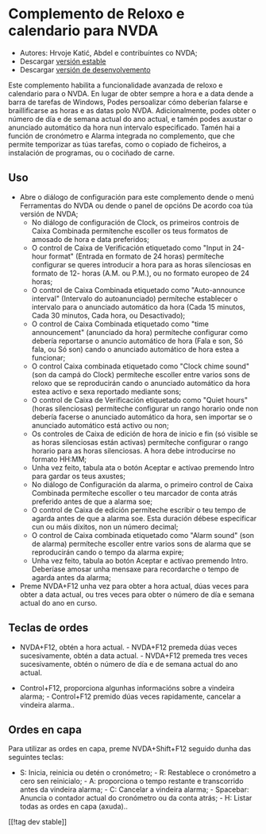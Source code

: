 # Complemento de Reloxo e calendario para NVDA #

* Autores: Hrvoje Katić, Abdel e contribuíntes co NVDA;
* Descargar [versión estable][1]
* Descargar [versión de desenvolvemento][2]


Este complemento habilita a funcionalidade avanzada de reloxo e calendario
para o NVDA. En lugar de obter sempre a hora e a data dende a barra de
tarefas de Windows, Podes persoalizar cómo deberían falarse e braillificarse
as horas e as datas polo NVDA. Adicionalmente, podes obter o número de día e
de semana actual do ano actual, e tamén podes axustar o anunciado automático
da hora nun intervalo especificado. Tamén hai a función de cronómetro e
Alarma integrada no complemento, que che permite temporizar as túas tarefas,
como o copiado de ficheiros, a instalación de programas, ou o cociñado de
carne.

## Uso

*	Abre o diálogo de configuración para este complemento dende o menú Ferramentas do NVDA ou dende o panel de opcións De acordo coa túa versión de NVDA;
	*	No diálogo de configuración de Clock, os primeiros controis de Caixa Combinada permítenche escoller os teus formatos de amosado de hora e data preferidos;
	*	O control  de Caixa de Verificación etiquetado como "Input in 24-hour format" (Entrada en formato de 24 horas) permíteche configurar se queres introducir a hora para as horas silenciosas en formato de 12- horas (A.M. ou P.M.), ou no formato europeo de 24 horas;
	*	O control de Caixa Combinada etiquetado como "Auto-announce interval" (Intervalo do autoanunciado) permíteche establecer o intervalo para o anunciado automático da hora (Cada 15 minutos, Cada 30 minutos, Cada hora, ou Desactivado);
	*	O control de Caixa Combinada etiquetado como "time announcement" (anunciado da hora) permíteche configurar como debería reportarse o anuncio automático de hora (Fala e son, Só fala, ou Só son) cando o anunciado automático de hora estea a funcionar;
	*	O control Caixa combinada  etiquetado como "Clock chime sound" (son da campá do Clock) permíteche escoller entre varios sons de reloxo que se reproducirán cando o anunciado automático da hora estea activo e sexa reportado mediante sons;
	*	O control de Caixa de Verificación etiquetado como "Quiet hours" (horas silenciosas) permíteche configurar un rango horario onde non debería facerse o anunciado automático da hora, sen importar se o anunciado automático está activo ou non;
	*	Os controles de Caixa de edición de hora de inicio e fin (só visible se as horas silenciosas están activas) permíteche configurar o rango horario para as horas silenciosas. A hora debe introducirse no formato HH:MM;
	*	Unha vez feito, tabula ata o botón Aceptar e actívao premendo Intro para gardar os teus axustes;
	*	No diálogo de Configuración da alarma, o primeiro control de Caixa Combinada permíteche escoller o teu marcador de conta atrás preferido antes de que a alarma soe;
	*	O control de Caixa de edición permíteche escribir o teu tempo de agarda antes de que a alarma soe. Esta duración débese especificar cun ou máis díxitos, non un número decimal;
	*	O control de Caixa combinada etiquetado como "Alarm sound" (son de alarma) permíteche escoller entre varios sons de alarma que se reproducirán cando o tempo da alarma expire;
	*	Unha vez feito, tabula ao botón Aceptar e actívao premendo Intro. Deberíase amosar unha mensaxe para recordarche o tempo de agarda antes da alarma;
*	Preme NVDA+F12 unha vez para obter a hora actual, dúas veces para obter a data actual, ou tres veces para obter o número de día e semana actual do ano en curso.

## Teclas de ordes

- NVDA+F12, obtén a hora actual.  - NVDA+F12 premeda dúas veces
sucesivamente,  obtén a data actual.  - NVDA+F12 premeda tres veces
sucesivamente, obtén o número de día e de semana actual do ano actual.

- Control+F12, proporciona algunhas informacións sobre a vindeira alarma; -
Control+F12 premido dúas veces rapidamente, cancelar a vindeira alarma..

## Ordes en capa

Para utilizar as ordes en capa, preme NVDA+Shift+F12 seguido dunha das
seguintes teclas:

- S: Inicia, reinicia ou detén o cronómetro; - R: Restablece o cronómetro a
cero sen reinicialo; - A: proporciona o tempo restante e transcorrido antes
da vindeira alarma; - C: Cancelar a vindeira alarma; - Spacebar: Anuncia o
contador actual do cronómetro ou da conta atrás; - H: Listar todas as ordes
en capa (axuda)..

[[!tag dev stable]]

[1]: https://addons.nvda-project.org/files/get.php?file=cac

[2]: https://addons.nvda-project.org/files/get.php?file=cac-dev

